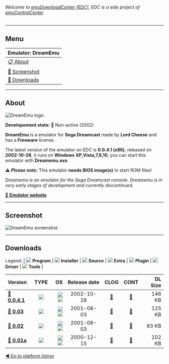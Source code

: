 ###### Welcome to [emuDownloadCenter (EDC)](https://github.com/PhoenixInteractiveNL/emuDownloadCenter/wiki/), EDC is a side project of [emuControlCenter](https://github.com/PhoenixInteractiveNL/emuControlCenter/wiki/)
***
## Menu
| **Emulator: DreamEmu** |
|:---------|
| [:clipboard: About](#about) |
| [:sunrise: Screenshot](#screenshot) |
| [:floppy_disk: Downloads](#downloads) |
***
## About
![](https://github.com/PhoenixInteractiveNL/emuDownloadCenter/wiki/images_emulator/dreamemu_logo_200.jpg "DreamEmu logo.")

**Developement state:** :red_circle: Non-active (2002)

**DreamEmu** is a emulator for **Sega Dreamcast** made by **Lord Cheese** and has a **Freeware** license.

The latest version of the emulator on EDC is **0.0.4.1 (x86)**, released on **2002-10-28**, it runs on **Windows XP,Vista,7,8,10**, you can start this emulator with **Dreamemu.exe**.

:warning: _**Please note:**_ This emulator **needs BIOS image(s)** to start ROM files!

_Dreamemu is an emulator for the Sega Dreamcast console. Dreamemu is in very early stages of development and currently discontinued._

[:link: **Emulator website**](http://www.dreamemu.net/)
***
## Screenshot
![](https://raw.githubusercontent.com/PhoenixInteractiveNL/emuDownloadCenter/master/hooks/dreamemu/emulator_screen_01.jpg "DreamEmu screenshot.")
***
## Downloads
Legend:
| ![](https://raw.githubusercontent.com/wiki/PhoenixInteractiveNL/emuDownloadCenter/images_misc/icon_program_24.png) **Program** | 
![](https://raw.githubusercontent.com/wiki/PhoenixInteractiveNL/emuDownloadCenter/images_misc/icon_installer_24.png) **Installer** | 
![](https://raw.githubusercontent.com/wiki/PhoenixInteractiveNL/emuDownloadCenter/images_misc/icon_source_code_24.png) **Source** | 
![](https://raw.githubusercontent.com/wiki/PhoenixInteractiveNL/emuDownloadCenter/images_misc/icon_extra_24.png) **Extra** | 
![](https://raw.githubusercontent.com/wiki/PhoenixInteractiveNL/emuDownloadCenter/images_misc/icon_plugin_24.png) **Plugin** | 
![](https://raw.githubusercontent.com/wiki/PhoenixInteractiveNL/emuDownloadCenter/images_misc/icon_driver_24.png) **Driver** | 
![](https://raw.githubusercontent.com/wiki/PhoenixInteractiveNL/emuDownloadCenter/images_misc/icon_tool_24.png) **Tools** | 
 
| Version | TYPE | OS | Release date | CLOG | CONT | DL Size |
|:--------|:----:|---:|:------------:|:----:|:----:|--------:|
| [:floppy_disk: **0.0.4.1**](https://github.com/PhoenixInteractiveNL/edc-repo0005/raw/master/dreamemu/0.0.4.1.7z) | ![](https://raw.githubusercontent.com/wiki/PhoenixInteractiveNL/emuDownloadCenter/images_misc/icon_program_24.png) | ![](https://raw.githubusercontent.com/wiki/PhoenixInteractiveNL/emuDownloadCenter/images_misc/logo_windows_24.png)![](https://raw.githubusercontent.com/wiki/PhoenixInteractiveNL/emuDownloadCenter/images_misc/icon_32-bit_24.png) | 2002-10-28 | [:page_facing_up:](https://github.com/PhoenixInteractiveNL/edc-repo0005/blob/master/dreamemu/0.0.4.1_changelog.txt) | [:mag_right:](https://github.com/PhoenixInteractiveNL/edc-repo0005/blob/master/dreamemu/0.0.4.1_contents.txt) | 146 KB |
| [:floppy_disk: **0.03**](https://github.com/PhoenixInteractiveNL/edc-repo0005/raw/master/dreamemu/0.03.7z) | ![](https://raw.githubusercontent.com/wiki/PhoenixInteractiveNL/emuDownloadCenter/images_misc/icon_program_24.png) | ![](https://raw.githubusercontent.com/wiki/PhoenixInteractiveNL/emuDownloadCenter/images_misc/logo_windows_24.png)![](https://raw.githubusercontent.com/wiki/PhoenixInteractiveNL/emuDownloadCenter/images_misc/icon_32-bit_24.png) | 2001-08-03 | [:page_facing_up:](https://github.com/PhoenixInteractiveNL/edc-repo0005/blob/master/dreamemu/0.03_changelog.txt) | [:mag_right:](https://github.com/PhoenixInteractiveNL/edc-repo0005/blob/master/dreamemu/0.03_contents.txt) | 125 KB |
| [:floppy_disk: **0.02**](https://github.com/PhoenixInteractiveNL/edc-repo0005/raw/master/dreamemu/0.02.7z) | ![](https://raw.githubusercontent.com/wiki/PhoenixInteractiveNL/emuDownloadCenter/images_misc/icon_program_24.png) | ![](https://raw.githubusercontent.com/wiki/PhoenixInteractiveNL/emuDownloadCenter/images_misc/logo_windows_24.png)![](https://raw.githubusercontent.com/wiki/PhoenixInteractiveNL/emuDownloadCenter/images_misc/icon_32-bit_24.png) | 2001-08-03 | [:page_facing_up:](https://github.com/PhoenixInteractiveNL/edc-repo0005/blob/master/dreamemu/0.02_changelog.txt) | [:mag_right:](https://github.com/PhoenixInteractiveNL/edc-repo0005/blob/master/dreamemu/0.02_contents.txt) | 83 KB |
| [:floppy_disk: **0.01a**](https://github.com/PhoenixInteractiveNL/edc-repo0005/raw/master/dreamemu/0.01a.7z) | ![](https://raw.githubusercontent.com/wiki/PhoenixInteractiveNL/emuDownloadCenter/images_misc/icon_program_24.png) | ![](https://raw.githubusercontent.com/wiki/PhoenixInteractiveNL/emuDownloadCenter/images_misc/logo_windows_24.png)![](https://raw.githubusercontent.com/wiki/PhoenixInteractiveNL/emuDownloadCenter/images_misc/icon_32-bit_24.png) | 2000-12-15 | [:page_facing_up:](https://github.com/PhoenixInteractiveNL/edc-repo0005/blob/master/dreamemu/0.01a_changelog.txt) | [:mag_right:](https://github.com/PhoenixInteractiveNL/edc-repo0005/blob/master/dreamemu/0.01a_contents.txt) | 102 KB |

[:arrow_backward: Go to platform listing](https://github.com/PhoenixInteractiveNL/emuDownloadCenter/wiki/EDC-Platform-List)
